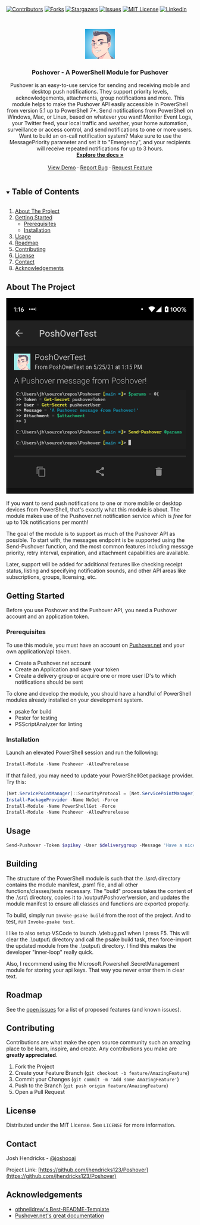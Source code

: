 <!-- PROJECT SHIELDS -->
[![Contributors][contributors-shield]][contributors-url]
[![Forks][forks-shield]][forks-url]
[![Stargazers][stars-shield]][stars-url]
[![Issues][issues-shield]][issues-url]
[![MIT License][license-shield]][license-url]
[![LinkedIn][linkedin-shield]][linkedin-url]



<!-- PROJECT LOGO -->
<br />
<p align="center">
  <a href="https://github.com/jhendricks123/Poshover">
    <img src="images/logo.png" alt="Logo" width="80" height="80">
  </a>

  <h3 align="center">Poshover - A PowerShell Module for Pushover</h3>

  <p align="center">
    Pushover is an easy-to-use service for sending and receiving mobile and desktop push notifications. They support priority levels, acknowledgements, attachments, group notifications and more. This module helps to make the Pushover API easily accessible in PowerShell from version 5.1 up to PowerShell 7+. Send notifications from PowerShell on Windows, Mac, or Linux, based on whatever you want! Monitor Event Logs, your Twitter feed, your local traffic and weather, your home automation, surveillance or access control, and send notifications to one or more users. Want to build an on-call notification system? Make sure to use the MessagePriority parameter and set it to "Emergency", and your recipients will receive repeated notifications for up to 3 hours.
    <br />
    <a href="https://github.com/jhendricks123/Poshover"><strong>Explore the docs »</strong></a>
    <br />
    <br />
    <a href="https://github.com/jhendricks123/Poshover">View Demo</a>
    ·
    <a href="https://github.com/jhendricks123/Poshover/issues">Report Bug</a>
    ·
    <a href="https://github.com/jhendricks123/Poshover/issues">Request Feature</a>
  </p>
</p>



<!-- TABLE OF CONTENTS -->
<details open="open">
  <summary><h2 style="display: inline-block">Table of Contents</h2></summary>
  <ol>
    <li>
      <a href="#about-the-project">About The Project</a>
    </li>
    <li>
      <a href="#getting-started">Getting Started</a>
      <ul>
        <li><a href="#prerequisites">Prerequisites</a></li>
        <li><a href="#installation">Installation</a></li>
      </ul>
    </li>
    <li><a href="#usage">Usage</a></li>
    <li><a href="#roadmap">Roadmap</a></li>
    <li><a href="#contributing">Contributing</a></li>
    <li><a href="#license">License</a></li>
    <li><a href="#contact">Contact</a></li>
    <li><a href="#acknowledgements">Acknowledgements</a></li>
  </ol>
</details>



<!-- ABOUT THE PROJECT -->
## About The Project

[![Product Name Screen Shot][product-screenshot]](https://github.com/jhendricks123/poshover)

If you want to send push notifications to one or more mobile or desktop devices from PowerShell,
that's exactly what this module is about. The module makes use of the Pushover.net notification
service which is _free_ for up to 10k notifications per month!

The goal of the module is to support as much of the Pushover API as possible. To start with, the
messages endpoint is be supported using the Send-Pushover function, and the most common features
including message priority, retry interval, expiration, and attachment capabilities are available.

Later, support will be added for additional features like checking receipt status, listing and
specifying notification sounds, and other API areas like subscriptions, groups, licensing, etc.

<!-- GETTING STARTED -->
## Getting Started

Before you use Poshover and the Pushover API, you need a Pushover account and an application token.

### Prerequisites

To use this module, you must have an account on [Pushover.net](https://pushover.net) and your own application/api token.
* Create a Pushover.net account
* Create an Application and save your token
* Create a delivery group or acquire one or more user ID's to which notifications should be sent

To clone and develop the module, you should have a handful of PowerShell modules already installed
on your development system.
* psake for build
* Pester for testing
* PSScriptAnalyzer for linting

### Installation

Launch an elevated PowerShell session and run the following:
```powershell
Install-Module -Name Poshover -AllowPrerelease
```

If that failed, you may need to update your PowerShellGet package provider. Try this:
```powershell
[Net.ServicePointManager]::SecurityProtocol = [Net.ServicePointManager]::SecurityProtocol -bor [Net.SecurityProtocolType]::Tls12
Install-PackageProvider -Name NuGet -Force
Install-Module -Name PowerShellGet -Force
Install-Module -Name Poshover -AllowPrerelease
```

<!-- USAGE EXAMPLES -->
## Usage

```powershell
Send-Pushover -Token $apikey -User $deliverygroup -Message 'Have a nice day!'
```

## Building

The structure of the PowerShell module is such that the .\src\ directory contains the module manifest,
.psm1 file, and all other functions/classes/tests necessary. The "build" process takes the content
of the .\src\ directory, copies it to .\output\Poshover\version\, and updates the module manifest to
ensure all classes and functions are exported properly.

To build, simply run `Invoke-psake build` from the root of the project. And to test, run `Invoke-psake test`.

I like to also setup VSCode to launch .\debug.ps1 when I press F5. This will clear the .\output\ directory
and call the psake build task, then force-import the updated module from the .\output\ directory. I find this
makes the developer "inner-loop" really quick.

Also, I recommend using the Microsoft.Powershell.SecretManagement module for storing your api keys. That way
you never enter them in clear text.

<!-- ROADMAP -->
## Roadmap

See the [open issues](https://github.com/jhendricks123/Poshover/issues) for a list of proposed features (and known issues).


<!-- CONTRIBUTING -->
## Contributing

Contributions are what make the open source community such an amazing place to be learn, inspire, and create. Any contributions you make are **greatly appreciated**.

1. Fork the Project
2. Create your Feature Branch (`git checkout -b feature/AmazingFeature`)
3. Commit your Changes (`git commit -m 'Add some AmazingFeature'`)
4. Push to the Branch (`git push origin feature/AmazingFeature`)
5. Open a Pull Request



<!-- LICENSE -->
## License

Distributed under the MIT License. See `LICENSE` for more information.


<!-- CONTACT -->
## Contact

Josh Hendricks - [@joshooaj](https://twitter.com/@joshooaj)

Project Link: [https://github.com/jhendricks123/Poshover](https://github.com/jhendricks123/Poshover)


<!-- ACKNOWLEDGEMENTS -->
## Acknowledgements

* [othneildrew's Best-README-Template](https://github.com/othneildrew/Best-README-Template)
* [Pushover.net's great documentation](https://pushover.net)


<!-- MARKDOWN LINKS & IMAGES -->
<!-- https://www.markdownguide.org/basic-syntax/#reference-style-links -->
[contributors-shield]: https://img.shields.io/github/contributors/jhendricks123/poshover.svg?style=for-the-badge
[contributors-url]: https://github.com/jhendricks123/poshover/graphs/contributors
[forks-shield]: https://img.shields.io/github/forks/jhendricks123/poshover.svg?style=for-the-badge
[forks-url]: https://github.com/jhendricks123/poshover/network/members
[stars-shield]: https://img.shields.io/github/stars/jhendricks123/poshover.svg?style=for-the-badge
[stars-url]: https://github.com/jhendricks123/poshover/stargazers
[issues-shield]: https://img.shields.io/github/issues/jhendricks123/poshover.svg?style=for-the-badge
[issues-url]: https://github.com/jhendricks123/poshover/issues
[license-shield]: https://img.shields.io/github/license/jhendricks123/poshover.svg?style=for-the-badge
[license-url]: https://github.com/jhendricks123/poshover/blob/master/LICENSE.txt
[linkedin-shield]: https://img.shields.io/badge/-LinkedIn-black.svg?style=for-the-badge&logo=linkedin&colorB=555
[linkedin-url]: https://www.linkedin.com/in/joshuahendricks/
[product-screenshot]: images/screenshot.png